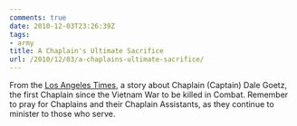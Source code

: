 ```yaml
---
comments: true
date: 2010-12-03T23:26:39Z
tags:
- army
title: A Chaplain's Ultimate Sacrifice
url: /2010/12/03/a-chaplains-ultimate-sacrifice/
---
```


From the [Los Angeles Times](http://articles.latimes.com/2010/dec/02/nation/la-na-chaplain-20101202), a story about Chaplain (Captain) Dale Goetz, the first Chaplain since the Vietnam War to be killed in Combat. Remember to pray for Chaplains and their Chaplain Assistants, as they continue to minister to those who serve.


